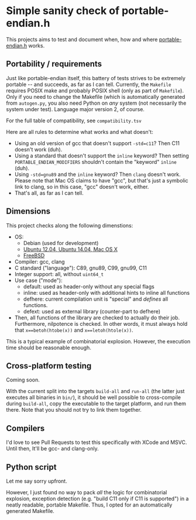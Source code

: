 <!-- This file is part of endian-ci, a simple sanity check of portable-endian.h
     Copyright 2016 Ben Wiederhake
     License: MIT, see LICENSE -->
# Simple sanity check of portable-endian.h

This projects aims to test and document when, how and where
[portable-endian.h](https://github.com/BenWiederhake/portable-endian)
works.

## Portability / requirements

Just like portable-endian itself, this battery of tests strives to be
extremely portable -- and succeeds, as far as I can tell.  Currently,
the `Makefile` requires POSIX make and probably POSIX shell (only as
part of `Makefile`).  Only if you need to change the Makefile (which is
automatically generated from `autogen.py`, you also need Python on
*any* system (not necessarily the system under test). Language major
version 2, of course.

For the full table of compatibility, see `compatibility.tsv`

Here are all rules to determine what works and what doesn't:
- Using an old version of gcc that doesn't support `-std=c11`?  Then C11
  doesn't work (duh).
- Using a standard that doesn't support the `inline` keyword?  Then
  setting `PORTABLE_ENDIAN_MODIFIERS` shouldn't contain the "keyword"
  `inline` (duh).
- Using `-std=gnu89` and the `inline` keyword?  Then `clang` doesn't work.
  Please note that Mac OS claims to have "gcc", but that's just a symbolic
  link to clang, so in this case, "gcc" doesn't work, either.
- That's all, as far as I can tell.


## Dimensions

This project checks along the following dimenstions:
- OS:
    * Debian (used for development)
    * [Ubuntu 12.04, Ubuntu 14.04, Mac OS X](https://travis-ci.org/BenWiederhake/endian-ci)
    * [FreeBSD](https://gitlab.com/BenWiederhake/endian-ci/builds)
- Compiler: gcc, clang
- C standard ("language"): C89, gnu89, C99, gnu99, C11
- Integer support: all, without `uint64_t`
- Use case ("mode"):
    * default: used as header-only without any special flags
    * inline: used as header-only with additional hints to inline all functions
    * defhere: current compilation unit is "special" and *defines* all
      functions.
    * defext: used as external library (counter-part to
      defhere)
- Then, all functions of the library are checked to actually do their job.
  Furthermore, nilpotence is checked.  In other words, it must always hold
  that `x==betoh(htobe(x))` and `x==letoh(htole(x))`.

This is a typical example of combinatorial explosion.  However, the
execution time should be reasonable enough.

## Cross-platform testing

Coming soon.

With the current split into the targets `build-all` and
`run-all` (the latter just executes all binaries in `bin/`), it should
be well possible to cross-compile during `build-all`, copy the
executable to the target platform, and run them there.  Note that you
should not try to link them together.

## Compilers

I'd love to see Pull Requests to test this specifically with XCode and
MSVC.  Until then, It'll be gcc- and clang-only.

## Python script

Let me say sorry upfront.

However, I just found no way to pack *all* the logic for combinatorial
explosion, exception detection (e.g. "build C11 only if C11 is
supported") in a neatly readable, portable Makefile.  Thus, I opted for
an automatically generated Makefile.
